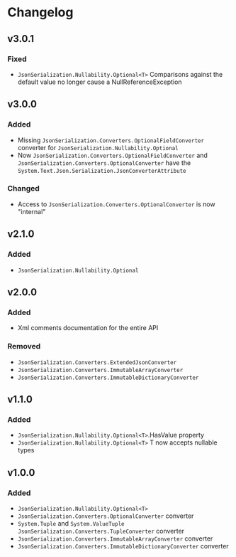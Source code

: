 # Changelog

## v3.0.1

### Fixed

- `JsonSerialization.Nullability.Optional<T>` Comparisons against the default value no longer cause a NullReferenceException

## v3.0.0

### Added

- Missing `JsonSerialization.Converters.OptionalFieldConverter` converter for `JsonSerialization.Nullability.Optional`
- Now `JsonSerialization.Converters.OptionalFieldConverter` and `JsonSerialization.Converters.OptionalConverter` have the `System.Text.Json.Serialization.JsonConverterAttribute`

### Changed

- Access to `JsonSerialization.Converters.OptionalConverter` is now "internal"

## v2.1.0

### Added

- `JsonSerialization.Nullability.Optional`

## v2.0.0

### Added

- Xml comments documentation for the entire API

### Removed

- `JsonSerialization.Converters.ExtendedJsonConverter`
- `JsonSerialization.Converters.ImmutableArrayConverter`
- `JsonSerialization.Converters.ImmutableDictionaryConverter`

## v1.1.0

### Added

- `JsonSerialization.Nullability.Optional<T>`.HasValue property
- `JsonSerialization.Nullability.Optional<T>` T now accepts nullable types

## v1.0.0

### Added

- `JsonSerialization.Nullability.Optional<T>`
- `JsonSerialization.Converters.OptionalConverter` converter
- `System.Tuple` and `System.ValueTuple` `JsonSerialization.Converters.TupleConverter` converter
- `JsonSerialization.Converters.ImmutableArrayConverter` converter
- `JsonSerialization.Converters.ImmutableDictionaryConverter` converter
